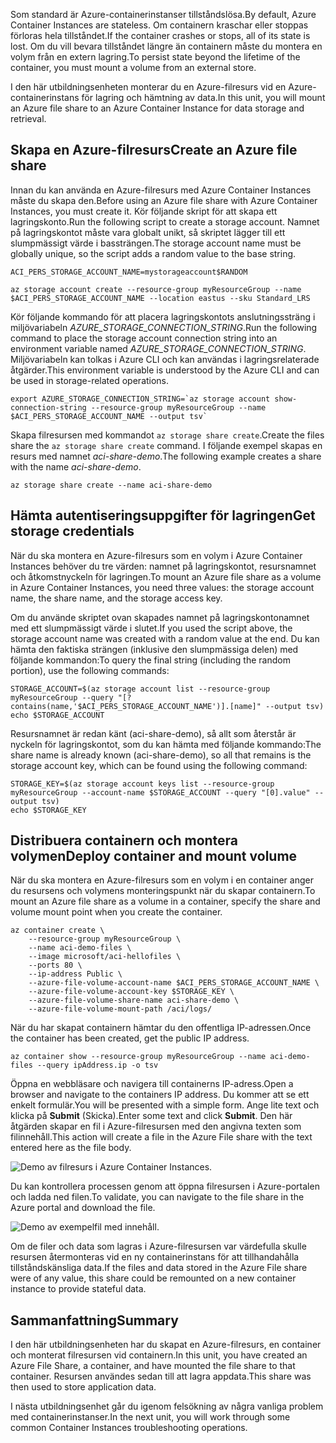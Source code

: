 <span data-ttu-id="426a1-101">Som standard är Azure-containerinstanser tillståndslösa.</span><span class="sxs-lookup"><span data-stu-id="426a1-101">By default, Azure Container Instances are stateless.</span></span> <span data-ttu-id="426a1-102">Om containern kraschar eller stoppas förloras hela tillståndet.</span><span class="sxs-lookup"><span data-stu-id="426a1-102">If the container crashes or stops, all of its state is lost.</span></span> <span data-ttu-id="426a1-103">Om du vill bevara tillståndet längre än containern måste du montera en volym från en extern lagring.</span><span class="sxs-lookup"><span data-stu-id="426a1-103">To persist state beyond the lifetime of the container, you must mount a volume from an external store.</span></span>

<span data-ttu-id="426a1-104">I den här utbildningsenheten monterar du en Azure-filresurs vid en Azure-containerinstans för lagring och hämtning av data.</span><span class="sxs-lookup"><span data-stu-id="426a1-104">In this unit, you will mount an Azure file share to an Azure Container Instance for data storage and retrieval.</span></span>

## <a name="create-an-azure-file-share"></a><span data-ttu-id="426a1-105">Skapa en Azure-filresurs</span><span class="sxs-lookup"><span data-stu-id="426a1-105">Create an Azure file share</span></span>

<span data-ttu-id="426a1-106">Innan du kan använda en Azure-filresurs med Azure Container Instances måste du skapa den.</span><span class="sxs-lookup"><span data-stu-id="426a1-106">Before using an Azure file share with Azure Container Instances, you must create it.</span></span> <span data-ttu-id="426a1-107">Kör följande skript för att skapa ett lagringskonto.</span><span class="sxs-lookup"><span data-stu-id="426a1-107">Run the following script to create a storage account.</span></span> <span data-ttu-id="426a1-108">Namnet på lagringskontot måste vara globalt unikt, så skriptet lägger till ett slumpmässigt värde i bassträngen.</span><span class="sxs-lookup"><span data-stu-id="426a1-108">The storage account name must be globally unique, so the script adds a random value to the base string.</span></span>

```azurecli
ACI_PERS_STORAGE_ACCOUNT_NAME=mystorageaccount$RANDOM

az storage account create --resource-group myResourceGroup --name $ACI_PERS_STORAGE_ACCOUNT_NAME --location eastus --sku Standard_LRS
```

<span data-ttu-id="426a1-109">Kör följande kommando för att placera lagringskontots anslutningssträng i miljövariabeln *AZURE_STORAGE_CONNECTION_STRING*.</span><span class="sxs-lookup"><span data-stu-id="426a1-109">Run the following command to place the storage account connection string into an environment variable named *AZURE_STORAGE_CONNECTION_STRING*.</span></span> <span data-ttu-id="426a1-110">Miljövariabeln kan tolkas i Azure CLI och kan användas i lagringsrelaterade åtgärder.</span><span class="sxs-lookup"><span data-stu-id="426a1-110">This environment variable is understood by the Azure CLI and can be used in storage-related operations.</span></span>

```azurecli
export AZURE_STORAGE_CONNECTION_STRING=`az storage account show-connection-string --resource-group myResourceGroup --name $ACI_PERS_STORAGE_ACCOUNT_NAME --output tsv`
```

<span data-ttu-id="426a1-111">Skapa filresursen med kommandot `az storage share create`.</span><span class="sxs-lookup"><span data-stu-id="426a1-111">Create the files share the `az storage share create` command.</span></span> <span data-ttu-id="426a1-112">I följande exempel skapas en resurs med namnet *aci-share-demo*.</span><span class="sxs-lookup"><span data-stu-id="426a1-112">The following example creates a share with the name *aci-share-demo*.</span></span>

```azurecli
az storage share create --name aci-share-demo
```

## <a name="get-storage-credentials"></a><span data-ttu-id="426a1-113">Hämta autentiseringsuppgifter för lagringen</span><span class="sxs-lookup"><span data-stu-id="426a1-113">Get storage credentials</span></span>

<span data-ttu-id="426a1-114">När du ska montera en Azure-filresurs som en volym i Azure Container Instances behöver du tre värden: namnet på lagringskontot, resursnamnet och åtkomstnyckeln för lagringen.</span><span class="sxs-lookup"><span data-stu-id="426a1-114">To mount an Azure file share as a volume in Azure Container Instances, you need three values: the storage account name, the share name, and the storage access key.</span></span>

<span data-ttu-id="426a1-115">Om du använde skriptet ovan skapades namnet på lagringskontonamnet med ett slumpmässigt värde i slutet.</span><span class="sxs-lookup"><span data-stu-id="426a1-115">If you used the script above, the storage account name was created with a random value at the end.</span></span> <span data-ttu-id="426a1-116">Du kan hämta den faktiska strängen (inklusive den slumpmässiga delen) med följande kommandon:</span><span class="sxs-lookup"><span data-stu-id="426a1-116">To query the final string (including the random portion), use the following commands:</span></span>

```azurecli
STORAGE_ACCOUNT=$(az storage account list --resource-group myResourceGroup --query "[?contains(name,'$ACI_PERS_STORAGE_ACCOUNT_NAME')].[name]" --output tsv)
echo $STORAGE_ACCOUNT
```

<span data-ttu-id="426a1-117">Resursnamnet är redan känt (aci-share-demo), så allt som återstår är nyckeln för lagringskontot, som du kan hämta med följande kommando:</span><span class="sxs-lookup"><span data-stu-id="426a1-117">The share name is already known (aci-share-demo), so all that remains is the storage account key, which can be found using the following command:</span></span>

```azurecli
STORAGE_KEY=$(az storage account keys list --resource-group myResourceGroup --account-name $STORAGE_ACCOUNT --query "[0].value" --output tsv)
echo $STORAGE_KEY
```

## <a name="deploy-container-and-mount-volume"></a><span data-ttu-id="426a1-118">Distribuera containern och montera volymen</span><span class="sxs-lookup"><span data-stu-id="426a1-118">Deploy container and mount volume</span></span>

<span data-ttu-id="426a1-119">När du ska montera en Azure-filresurs som en volym i en container anger du resursens och volymens monteringspunkt när du skapar containern.</span><span class="sxs-lookup"><span data-stu-id="426a1-119">To mount an Azure file share as a volume in a container, specify the share and volume mount point when you create the container.</span></span>

```azurecli
az container create \
    --resource-group myResourceGroup \
    --name aci-demo-files \
    --image microsoft/aci-hellofiles \
    --ports 80 \
    --ip-address Public \
    --azure-file-volume-account-name $ACI_PERS_STORAGE_ACCOUNT_NAME \
    --azure-file-volume-account-key $STORAGE_KEY \
    --azure-file-volume-share-name aci-share-demo \
    --azure-file-volume-mount-path /aci/logs/
```

<span data-ttu-id="426a1-120">När du har skapat containern hämtar du den offentliga IP-adressen.</span><span class="sxs-lookup"><span data-stu-id="426a1-120">Once the container has been created, get the public IP address.</span></span>

```azurecli
az container show --resource-group myResourceGroup --name aci-demo-files --query ipAddress.ip -o tsv
```

<span data-ttu-id="426a1-121">Öppna en webbläsare och navigera till containerns IP-adress.</span><span class="sxs-lookup"><span data-stu-id="426a1-121">Open a browser and navigate to the containers IP address.</span></span> <span data-ttu-id="426a1-122">Du kommer att se ett enkelt formulär.</span><span class="sxs-lookup"><span data-stu-id="426a1-122">You will be presented with a simple form.</span></span> <span data-ttu-id="426a1-123">Ange lite text och klicka på **Submit** (Skicka).</span><span class="sxs-lookup"><span data-stu-id="426a1-123">Enter some text and click **Submit**.</span></span> <span data-ttu-id="426a1-124">Den här åtgärden skapar en fil i Azure-filresursen med den angivna texten som filinnehåll.</span><span class="sxs-lookup"><span data-stu-id="426a1-124">This action will create a file in the Azure File share with the text entered here as the file body.</span></span>

![Demo av filresurs i Azure Container Instances.](../media-draft/files-ui.png)

<span data-ttu-id="426a1-126">Du kan kontrollera processen genom att öppna filresursen i Azure-portalen och ladda ned filen.</span><span class="sxs-lookup"><span data-stu-id="426a1-126">To validate, you can navigate to the file share in the Azure portal and download the file.</span></span>

![Demo av exempelfil med innehåll.](../media-draft/sample-text.png)

<span data-ttu-id="426a1-128">Om de filer och data som lagras i Azure-filresursen var värdefulla skulle resursen återmonteras vid en ny containerinstans för att tillhandahålla tillståndskänsliga data.</span><span class="sxs-lookup"><span data-stu-id="426a1-128">If the files and data stored in the Azure File share were of any value, this share could be remounted on a new container instance to provide stateful data.</span></span>


## <a name="summary"></a><span data-ttu-id="426a1-129">Sammanfattning</span><span class="sxs-lookup"><span data-stu-id="426a1-129">Summary</span></span>

<span data-ttu-id="426a1-130">I den här utbildningsenheten har du skapat en Azure-filresurs, en container och monterat filresursen vid containern.</span><span class="sxs-lookup"><span data-stu-id="426a1-130">In this unit, you have created an Azure File Share, a container, and have mounted the file share to that container.</span></span> <span data-ttu-id="426a1-131">Resursen användes sedan till att lagra appdata.</span><span class="sxs-lookup"><span data-stu-id="426a1-131">This share was then used to store application data.</span></span>

<span data-ttu-id="426a1-132">I nästa utbildningsenhet går du igenom felsökning av några vanliga problem med containerinstanser.</span><span class="sxs-lookup"><span data-stu-id="426a1-132">In the next unit, you will work through some common Container Instances troubleshooting operations.</span></span>

